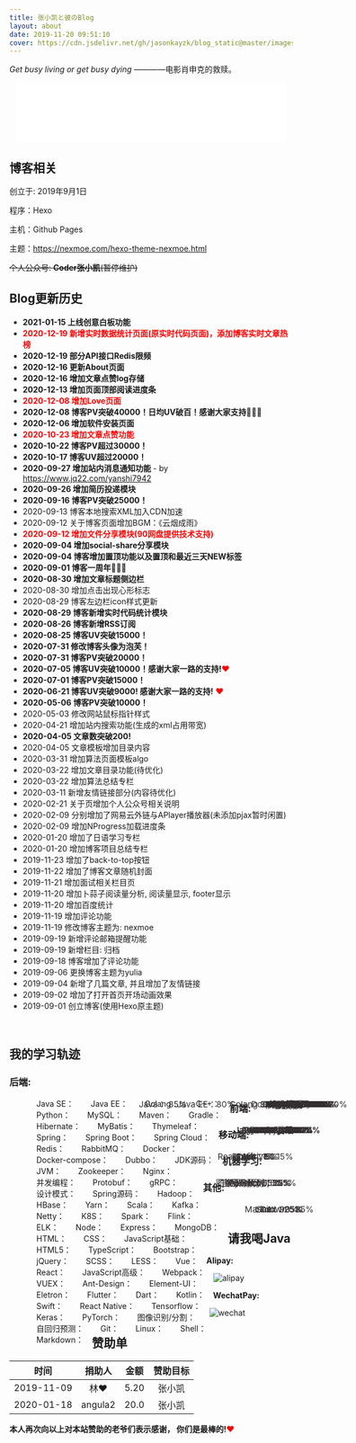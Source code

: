 ```yaml
---
title: 张小凯と彼のBlog
layout: about
date: 2019-11-20 09:51:10
cover: https://cdn.jsdelivr.net/gh/jasonkayzk/blog_static@master/images/about.jpg
---
```


*Get busy living or get busy dying*  ————电影肖申克的救赎。

<HTML lang="en">
    <div style="text-align: center;">
    <iframe frameborder="no" border="1" marginwidth="0" marginheight="0" width="480" height="106" src="//music.163.com/outchain/player?type=2&id=513360721&auto=0&height=66"></iframe>
</div>
</HTML>


## **博客相关**

创立于: 2019年9月1日

程序：Hexo

主机：Github Pages

主题：https://nexmoe.com/hexo-theme-nexmoe.html

~~个人公众号: **Coder张小凯**(暂停维护)~~

## **Blog更新历史**

*   **2021-01-15 上线创意白板功能**
*   <font color="#ff0000">**2020-12-19 新增实时数据统计页面(原实时代码页面)，添加博客实时文章热榜**</font>
*   **2020-12-19 部分API接口Redis限频**
*   **2020-12-16 更新About页面**
*   **2020-12-16 增加文章点赞log存储**
*   **2020-12-13 增加页面顶部阅读进度条**
*   <font color="#ff0000">**2020-12-08 增加Love页面**</font>
*   **2020-12-08 博客PV突破40000！日均UV破百！感谢大家支持🎉🎉🎉**
*   **2020-12-06 增加软件安装页面**
*   <font color="#ff0000">**2020-10-23 增加文章点赞功能**</font>
*   **2020-10-22 博客PV超过30000！**
*   **2020-10-17 博客UV超过20000！**
*   **2020-09-27 增加站内消息通知功能** - by https://www.jq22.com/yanshi7942
*   **2020-09-26 增加简历投递模块**
*   **2020-09-16 博客PV突破25000！**
*   2020-09-13 博客本地搜索XML加入CDN加速
*   2020-09-12 关于博客页面增加BGM：《云烟成雨》
*   <font color="#ff0000">**2020-09-12 增加文件分享模块(90网盘提供技术支持)**</font>
*   **2020-09-04 增加social-share分享模块**
*   **2020-09-04 博客增加置顶功能以及置顶和最近三天NEW标签**
*   **2020-09-01 博客一周年🎉🎉🎉**
*   **2020-08-30 增加文章标题侧边栏**
*   2020-08-30 增加点击出现心形标志
*   2020-08-29 博客左边栏icon样式更新
*   **2020-08-29 博客新增实时代码统计模块**
*   **2020-08-26 博客新增RSS订阅**
*   **2020-08-25 博客UV突破15000！**
*   **2020-07-31 修改博客头像为泡芙！**
*   **2020-07-31 博客PV突破20000！**
*   **2020-07-05 博客UV突破10000！感谢大家一路的支持!**<font color="#FF0000">❤</font>
*   **2020-07-01 博客PV突破15000！**
*   **2020-06-21 博客UV突破9000! 感谢大家一路的支持!** <font color="#FF0000">❤</font>
*   **2020-05-06 博客PV突破10000！**
*   2020-05-03 修改网站鼠标指针样式
*   2020-04-21 增加站内搜索功能(生成的xml占用带宽)
*   **2020-04-05 文章数突破200!**
*   2020-04-05 文章模板增加目录内容
*   2020-03-31 增加算法页面模板algo
*   2020-03-22 增加文章目录功能(待优化)
*   2020-03-22 增加算法总结专栏
*   2020-03-11 新增友情链接部分(内容待优化)
*   2020-02-21 关于页增加个人公众号相关说明
*   2020-02-09 分别增加了网易云外链与APlayer播放器(未添加pjax暂时闲置)
*   2020-02-09 增加NProgress加载进度条
*   2020-01-20 增加了日语学习专栏
*   2020-01-20 增加博客项目总结专栏
*   2019-11-23 增加了back-to-top按钮
*   2019-11-22 增加了博客文章随机封面
*   2019-11-21 增加面试相关栏目页
*   2019-11-20 增加卜蒜子阅读量分析, 阅读量显示, footer显示
*   2019-11-20 增加百度统计
*   2019-11-19 增加评论功能
*   2019-11-19 修改博客主题为: nexmoe
*   2019-09-19 新增评论邮箱提醒功能
*   2019-09-19 新增栏目: 归档
*   2019-09-18 博客增加了评论功能
*   2019-09-06 更换博客主题为yulia
*   2019-09-04 新增了几篇文章, 并且增加了友情链接
*   2019-09-02 增加了打开首页开场动画效果
*   2019-09-01 创立博客(使用Hexo原主题)

<br/>

## **我的学习轨迹**

### **后端:**

<style>
    .progress-full {
        margin-left: 33px;
        width: 72%;
    }

    .progress-container{
        margin-bottom: 0px;
        position: relative;
    }
    .progress {
        width: 60%;
        margin-left: 32%;
        display: block;
    }
    .progress-bar {
        position: relative;
        z-index: 10;
    }
    .progress-text {
        width: 35px;
        color: #343031;
        position: absolute;
        z-index: 20;
        width: 60%;
        text-align: center;
        font-size: 15px;
    }
    .progress-container span{
        display: inline;
        float: left;
        margin-left: 15px;
        margin-right: 15px;
    }
</style>

<div class="progress-full">

<div class="progress-container">
    <span>Java SE：</span>
    <div class="progress progress-striped active">
        <span class="progress-text">Java： 85%</span>
        <div class="progress-bar" 
            role="progressbar"
            style="width: 85%;background-color: #da53d2;">
        </div>
    </div>
</div>

<div class="progress-container">
    <span>Java EE：</span>
    <div class="progress progress-striped active">
        <span class="progress-text">Java EE：80%</span>
        <div class="progress-bar" 
            role="progressbar"
            style="width: 80%;background-color: #F1B000;">
        </div>
    </div>
</div>

<div class="progress-container">
    <span>Golang：</span>
    <div class="progress progress-striped active">
        <span class="progress-text">Golang：70%</span>
        <div class="progress-bar" 
            role="progressbar"
            style="width: 70%;background-color: #52CC76;">
        </div>
    </div>
</div>

<div class="progress-container">
    <span>C++：</span>
    <div class="progress progress-striped active">
        <span class="progress-text">C++：30%</span>
        <div class="progress-bar" 
            role="progressbar"
            style="width: 30%;background-color: #5CB8E5;">
        </div>
    </div>
</div>

<div class="progress-container">
    <span>Python：</span>
    <div class="progress progress-striped active">
        <span class="progress-text">Python：45%</span>
        <div class="progress-bar" 
            role="progressbar"
            style="width: 45%;background-color: #FFC61A;">
        </div>
    </div>
</div>

<div class="progress-container">
    <span>MySQL：</span>
    <div class="progress progress-striped active">
        <span class="progress-text">MySQL：65%</span>
        <div class="progress-bar" 
            role="progressbar"
            style="width: 65%;background-color: #FAA805;">
        </div>
    </div>
</div>

<div class="progress-container">
    <span>Maven：</span>
    <div class="progress progress-striped active">
        <span class="progress-text">Maven：70%</span>
        <div class="progress-bar" 
            role="progressbar"
            style="width: 70%;background-color: #F4E2A6;">
        </div>
    </div>
</div>

<div class="progress-container">
    <span>Gradle：</span>
    <div class="progress progress-striped active">
        <span class="progress-text">Gradle：40%</span>
        <div class="progress-bar" 
            role="progressbar"
            style="width: 40%;background-color: #52CC76;">
        </div>
    </div>
</div>

<div class="progress-container">
    <span>Hibernate：</span>
    <div class="progress progress-striped active">
        <span class="progress-text">Hibernate：50%</span>
        <div class="progress-bar" 
            role="progressbar"
            style="width: 50%;background-color: #5CB8E5;">
        </div>
    </div>
</div>

<div class="progress-container">
    <span>MyBatis：</span>
    <div class="progress progress-striped active">
        <span class="progress-text">MyBatis：80%</span>
        <div class="progress-bar" 
            role="progressbar"
            style="width: 80%;background-color: #CDCC00;">
        </div>
    </div>
</div>

<div class="progress-container">
    <span>Thymeleaf：</span>
    <div class="progress progress-striped active">
        <span class="progress-text">Thymeleaf：40%</span>
        <div class="progress-bar" 
            role="progressbar"
            style="width: 40%;background-color: #FF6766;">
        </div>
    </div>
</div>

<div class="progress-container">
    <span>Spring：</span>
    <div class="progress progress-striped active">
        <span class="progress-text">Spring：70%</span>
        <div class="progress-bar" 
            role="progressbar"
            style="width: 70%;background-color: #3398CC;">
        </div>
    </div>
</div>

<div class="progress-container">
    <span>Spring Boot：</span>
    <div class="progress progress-striped active">
        <span class="progress-text">Spring Boot：50%</span>
        <div class="progress-bar" 
            role="progressbar"
            style="width: 50%;background-color: #EAB34F;">
        </div>
    </div>
</div>

<div class="progress-container">
    <span>Spring Cloud：</span>
    <div class="progress progress-striped active">
        <span class="progress-text">Spring Cloud：55%</span>
        <div class="progress-bar" 
            role="progressbar"
            style="width: 55%;background-color: #9ACC99;">
        </div>
    </div>
</div>

<div class="progress-container">
    <span>Redis：</span>
    <div class="progress progress-striped active">
        <span class="progress-text">Redis：70%</span>
        <div class="progress-bar" 
            role="progressbar"
            style="width: 70%;background-color: #FF6766;">
        </div>
    </div>
</div>

<div class="progress-container">
    <span>RabbitMQ：</span>
    <div class="progress progress-striped active">
        <span class="progress-text">RabbitMQ：35%</span>
        <div class="progress-bar" 
            role="progressbar"
            style="width: 35%;background-color: #65CC66;">
        </div>
    </div>
</div>

<div class="progress-container">
    <span>Docker：</span>
    <div class="progress progress-striped active">
        <span class="progress-text">Docker：85%</span>
        <div class="progress-bar" 
            role="progressbar"
            style="width: 85%;background-color: #FE9900;">
        </div>
    </div>
</div>

<div class="progress-container">
    <span>Docker-compose：</span>
    <div class="progress progress-striped active">
        <span class="progress-text">Docker-compose：80%</span>
        <div class="progress-bar" 
            role="progressbar"
            style="width: 80%;background-color: #61AAE0;">
        </div>
    </div>
</div>

<div class="progress-container">
    <span>Dubbo：</span>
    <div class="progress progress-striped active">
        <span class="progress-text">Dubbo：25%</span>
        <div class="progress-bar" 
            role="progressbar"
            style="width: 25%;background-color: #7F9121;">
        </div>
    </div>
</div>

<div class="progress-container">
    <span>JDK源码：</span>
    <div class="progress progress-striped active">
        <span class="progress-text">JDK源码：15%</span>
        <div class="progress-bar" 
            role="progressbar"
            style="width: 15%;background-color: #FE9900;">
        </div>
    </div>
</div>

<div class="progress-container">
    <span>JVM：</span>
    <div class="progress progress-striped active">
        <span class="progress-text">JVM：12%</span>
        <div class="progress-bar" 
            role="progressbar"
            style="width: 12%;background-color: #99CC33;">
        </div>
    </div>
</div>

<div class="progress-container">
    <span>Zookeeper：</span>
    <div class="progress progress-striped active">
        <span class="progress-text">Zookeeper：35%</span>
        <div class="progress-bar" 
            role="progressbar"
            style="width: 35%;background-color: #52CC76;">
        </div>
    </div>
</div>

<div class="progress-container">
    <span>Nginx：</span>
    <div class="progress progress-striped active">
        <span class="progress-text">Nginx：25%</span>
        <div class="progress-bar" 
            role="progressbar"
            style="width: 25%;background-color: #FFCC00;">
        </div>
    </div>
</div>

<div class="progress-container">
    <span>并发编程：</span>
    <div class="progress progress-striped active">
        <span class="progress-text">并发编程：20%</span>
        <div class="progress-bar" 
            role="progressbar"
            style="width: 20%;background-color: #F58B01;">
        </div>
    </div>
</div>

<div class="progress-container">
    <span>Protobuf：</span>
    <div class="progress progress-striped active">
        <span class="progress-text">Protobuf：65%</span>
        <div class="progress-bar" 
            role="progressbar"
            style="width: 65%;background-color: #FFCC00;">
        </div>
    </div>
</div>

<div class="progress-container">
    <span>gRPC：</span>
    <div class="progress progress-striped active">
        <span class="progress-text">gRPC：55%</span>
        <div class="progress-bar" 
            role="progressbar"
            style="width: 55%;background-color: #F4E2A6;">
        </div>
    </div>
</div>

<div class="progress-container">
    <span>设计模式：</span>
    <div class="progress progress-striped active">
        <span class="progress-text">设计模式：25%</span>
        <div class="progress-bar" 
            role="progressbar"
            style="width: 25%;background-color: #5CB8E5;">
        </div>
    </div>
</div>

<div class="progress-container">
    <span>Spring源码：</span>
    <div class="progress progress-striped active">
        <span class="progress-text">Spring源码：5%</span>
        <div class="progress-bar" 
            role="progressbar"
            style="width: 5%;background-color: #CDCC00;">
        </div>
    </div>
</div>

<div class="progress-container">
    <span>Hadoop：</span>
    <div class="progress progress-striped active">
        <span class="progress-text">Hadoop：5%</span>
        <div class="progress-bar" 
            role="progressbar"
            style="width: 5%;background-color: #FE6767;">
        </div>
    </div>
</div>

<div class="progress-container">
    <span>HBase：</span>
    <div class="progress progress-striped active">
        <span class="progress-text">HBase：2%</span>
        <div class="progress-bar" 
            role="progressbar"
            style="width: 2%;background-color: #65CC66;">
        </div>
    </div>
</div>

<div class="progress-container">
    <span>Yarn：</span>
    <div class="progress progress-striped active">
        <span class="progress-text">Yarn：1%</span>
        <div class="progress-bar" 
            role="progressbar"
            style="width: 1%;background-color: #9ACC99;">
        </div>
    </div>
</div>

<div class="progress-container">
    <span>Scala：</span>
    <div class="progress progress-striped active">
        <span class="progress-text">Scala：5%</span>
        <div class="progress-bar" 
            role="progressbar"
            style="width: 5%;background-color: #FF6766;">
        </div>
    </div>
</div>

<div class="progress-container">
    <span>Kafka：</span>
    <div class="progress progress-striped active">
        <span class="progress-text">Kafka：10%</span>
        <div class="progress-bar" 
            role="progressbar"
            style="width: 10%;background-color: #B6DBF2;">
        </div>
    </div>
</div>

<div class="progress-container">
    <span>Netty：</span>
    <div class="progress progress-striped active">
        <span class="progress-text">Netty：15%</span>
        <div class="progress-bar" 
            role="progressbar"
            style="width: 15%;background-color: #EAB34F;">
        </div>
    </div>
</div>

<div class="progress-container">
    <span>K8S：</span>
    <div class="progress progress-striped active">
        <span class="progress-text">K8S：10%</span>
        <div class="progress-bar" 
            role="progressbar"
            style="width: 10%;background-color: #FFCC00;">
        </div>
    </div>
</div>

<div class="progress-container">
    <span>Spark：</span>
    <div class="progress progress-striped active">
        <span class="progress-text">Spark：5%</span>
        <div class="progress-bar" 
            role="progressbar"
            style="width: 5%;background-color: #3398CC;">
        </div>
    </div>
</div>

<div class="progress-container">
    <span>Flink：</span>
    <div class="progress progress-striped active">
        <span class="progress-text">Flink：5%</span>
        <div class="progress-bar" 
            role="progressbar"
            style="width: 5%;background-color: #CDCC00;">
        </div>
    </div>
</div>

<div class="progress-container">
    <span>ELK：</span>
    <div class="progress progress-striped active">
        <span class="progress-text">ELK：8%</span>
        <div class="progress-bar" 
            role="progressbar"
            style="width: 8%;background-color: #FF6766;">
        </div>
    </div>
</div>

<div class="progress-container">
    <span>Node：</span>
    <div class="progress progress-striped active">
        <span class="progress-text">Node：55%</span>
        <div class="progress-bar" 
            role="progressbar"
            style="width: 55%;background-color: #99CC33;">
        </div>
    </div>
</div>

<div class="progress-container">
    <span>Express：</span>
    <div class="progress progress-striped active">
        <span class="progress-text">Express：45%</span>
        <div class="progress-bar" 
            role="progressbar"
            style="width: 45%;background-color: #E7D7C8;">
        </div>
    </div>
</div>

<div class="progress-container">
    <span>MongoDB：</span>
    <div class="progress progress-striped active">
        <span class="progress-text">MongoDB：25%</span>
        <div class="progress-bar" 
            role="progressbar"
            style="width: 25%;background-color: #CDCC00;">
        </div>
    </div>
</div>

</div>

### **前端:**

<div class="progress-full">
<div class="progress-container">
    <span>HTML：</span>
    <div class="progress progress-striped active">
        <span class="progress-text">HTML：85%</span>
        <div class="progress-bar" 
            role="progressbar"
            style="width: 85%;background-color: #FFCC00;">
        </div>
    </div>
</div>

<div class="progress-container">
    <span>CSS：</span>
    <div class="progress progress-striped active">
        <span class="progress-text">CSS：75%</span>
        <div class="progress-bar" 
            role="progressbar"
            style="width: 75%;background-color: #3398CC;">
        </div>
    </div>
</div>

<div class="progress-container">
    <span>JavaScript基础：</span>
    <div class="progress progress-striped active">
        <span class="progress-text">JavaScript基础：70%</span>
        <div class="progress-bar" 
            role="progressbar"
            style="width: 70%;background-color: #FF6766;">
        </div>
    </div>
</div>

<div class="progress-container">
    <span>HTML5：</span>
    <div class="progress progress-striped active">
        <span class="progress-text">HTML5：45%</span>
        <div class="progress-bar" 
            role="progressbar"
            style="width: 45%;background-color: #65CC66;">
        </div>
    </div>
</div>

<div class="progress-container">
    <span>TypeScript：</span>
    <div class="progress progress-striped active">
        <span class="progress-text">TypeScript：85%</span>
        <div class="progress-bar" 
            role="progressbar"
            style="width: 85%;background-color: #D4BBA7;">
        </div>
    </div>
</div>

<div class="progress-container">
    <span>Bootstrap：</span>
    <div class="progress progress-striped active">
        <span class="progress-text">Bootstrap：35%</span>
        <div class="progress-bar" 
            role="progressbar"
            style="width: 35%;background-color: #0099CB;">
        </div>
    </div>
</div>

<div class="progress-container">
    <span>jQuery：</span>
    <div class="progress progress-striped active">
        <span class="progress-text">jQuery：55%</span>
        <div class="progress-bar" 
            role="progressbar"
            style="width: 55%;background-color: #FFCC9A;">
        </div>
    </div>
</div>

<div class="progress-container">
    <span>SCSS：</span>
    <div class="progress progress-striped active">
        <span class="progress-text">SCSS：15%</span>
        <div class="progress-bar" 
            role="progressbar"
            style="width: 15%;background-color: #77C3F2;">
        </div>
    </div>
</div>

<div class="progress-container">
    <span>LESS：</span>
    <div class="progress progress-striped active">
        <span class="progress-text">LESS：10%</span>
        <div class="progress-bar" 
            role="progressbar"
            style="width: 10%;background-color: #D6E6B5;">
        </div>
    </div>
</div>

<div class="progress-container">
    <span>Vue：</span>
    <div class="progress progress-striped active">
        <span class="progress-text">Vue：30%</span>
        <div class="progress-bar" 
            role="progressbar"
            style="width: 30%;background-color: #77C3F2;">
        </div>
    </div>
</div>

<div class="progress-container">
    <span>React：</span>
    <div class="progress progress-striped active">
        <span class="progress-text">React：45%</span>
        <div class="progress-bar" 
            role="progressbar"
            style="width: 45%;background-color: #EAB34F;">
        </div>
    </div>
</div>

<div class="progress-container">
    <span>JavaScript高级：</span>
    <div class="progress progress-striped active">
        <span class="progress-text">JavaScript高级：25%</span>
        <div class="progress-bar" 
            role="progressbar"
            style="width: 25%;background-color: #FFCC00;">
        </div>
    </div>
</div>

<div class="progress-container">
    <span>Webpack：</span>
    <div class="progress progress-striped active">
        <span class="progress-text">Webpack：15%</span>
        <div class="progress-bar" 
            role="progressbar"
            style="width: 15%;background-color: #3398CC;">
        </div>
    </div>
</div>

<div class="progress-container">
    <span>VUEX：</span>
    <div class="progress progress-striped active">
        <span class="progress-text">VUEX：10%</span>
        <div class="progress-bar" 
            role="progressbar"
            style="width: 10%;background-color: #5CB8E5;">
        </div>
    </div>
</div>

<div class="progress-container">
    <span>Ant-Design：</span>
    <div class="progress progress-striped active">
        <span class="progress-text">Ant-Design：20%</span>
        <div class="progress-bar" 
            role="progressbar"
            style="width: 20%;background-color: #D4BBA7;">
        </div>
    </div>
</div>

<div class="progress-container">
    <span>Element-UI：</span>
    <div class="progress progress-striped active">
        <span class="progress-text">Element-UI：25%</span>
        <div class="progress-bar" 
            role="progressbar"
            style="width: 25%;background-color: #FE9900;">
        </div>
    </div>
</div>

<div class="progress-container">
    <span>Eletron：</span>
    <div class="progress progress-striped active">
        <span class="progress-text">Eletron：25%</span>
        <div class="progress-bar" 
            role="progressbar"
            style="width: 25%;background-color: #F4E2A6;">
        </div>
    </div>
</div>

</div>

### **移动端:**

<div class="progress-full">
<div class="progress-container">
    <span>Flutter：</span>
    <div class="progress progress-striped active">
        <span class="progress-text">Flutter：5%</span>
        <div class="progress-bar" 
            role="progressbar"
            style="width: 5%;background-color: #F58B01;">
        </div>
    </div>
</div>

<div class="progress-container">
    <span>Dart：</span>
    <div class="progress progress-striped active">
        <span class="progress-text">Dart：1%</span>
        <div class="progress-bar" 
            role="progressbar"
            style="width: 1%;background-color: #61AAE0;">
        </div>
    </div>
</div>

<div class="progress-container">
    <span>Kotlin：</span>
    <div class="progress progress-striped active">
        <span class="progress-text">Kotlin：5%</span>
        <div class="progress-bar" 
            role="progressbar"
            style="width: 5%;background-color: #FFCC9A;">
        </div>
    </div>
</div>

<div class="progress-container">
    <span>Swift：</span>
    <div class="progress progress-striped active">
        <span class="progress-text">Swift：1%</span>
        <div class="progress-bar" 
            role="progressbar"
            style="width: 1%;background-color: #FF6766;">
        </div>
    </div>
</div>

<div class="progress-container">
    <span>React Native：</span>
    <div class="progress progress-striped active">
        <span class="progress-text">React Native：15%</span>
        <div class="progress-bar" 
            role="progressbar"
            style="width: 15%;background-color: #65CC66;">
        </div>
    </div>
</div>

</div>

### **机器学习:**

<div class="progress-full">
<div class="progress-container">
    <span>Tensorflow：</span>
    <div class="progress progress-striped active">
        <span class="progress-text">Tensorflow：25%</span>
        <div class="progress-bar" 
            role="progressbar"
            style="width: 25%;background-color: #5CB8E5;">
        </div>
    </div>
</div>

<div class="progress-container">
    <span>Keras：</span>
    <div class="progress progress-striped active">
        <span class="progress-text">Keras：55%</span>
        <div class="progress-bar" 
            role="progressbar"
            style="width: 55%;background-color: #D4BBA7;">
        </div>
    </div>
</div>

<div class="progress-container">
    <span>PyTorch：</span>
    <div class="progress progress-striped active">
        <span class="progress-text">PyTorch：5%</span>
        <div class="progress-bar" 
            role="progressbar"
            style="width: 5%;background-color: #99CC33;">
        </div>
    </div>
</div>

<div class="progress-container">
    <span>图像识别/分割：</span>
    <div class="progress progress-striped active">
        <span class="progress-text">图像识别/分割：25%</span>
        <div class="progress-bar" 
            role="progressbar"
            style="width: 25%;background-color: #FAA805;">
        </div>
    </div>
</div>

<div class="progress-container">
    <span>自回归预测：</span>
    <div class="progress progress-striped active">
        <span class="progress-text">自回归预测：35%</span>
        <div class="progress-bar" 
            role="progressbar"
            style="width: 35%;background-color: #0099CB;">
        </div>
    </div>
</div>

</div>

### **其他:**

<div class="progress-full">
<div class="progress-container">
    <span>Git：</span>
    <div class="progress progress-striped active">
        <span class="progress-text">Git：90%</span>
        <div class="progress-bar" 
            role="progressbar"
            style="width: 90%;background-color: #9ACC99;">
        </div>
    </div>
</div>

<div class="progress-container">
    <span>Linux：</span>
    <div class="progress progress-striped active">
        <span class="progress-text">Linux：35%</span>
        <div class="progress-bar" 
            role="progressbar"
            style="width: 35%;background-color: #FE6767;">
        </div>
    </div>
</div>

<div class="progress-container">
    <span>Shell：</span>
    <div class="progress progress-striped active">
        <span class="progress-text">Shell：25%</span>
        <div class="progress-bar" 
            role="progressbar"
            style="width: 25%;background-color: #CC3467;">
        </div>
    </div>
</div>

<div class="progress-container">
    <span>Markdown：</span>
    <div class="progress progress-striped active">
        <span class="progress-text">Markdown：85%</span>
        <div class="progress-bar" 
            role="progressbar"
            style="width: 85%;background-color: #FFC61A;">
        </div>
    </div>
</div>

</div>

<br/>

## 请我喝Java

**Alipay:**

![alipay](https://cdn.jsdelivr.net/gh/jasonkayzk/blog_static@master/images/alipay.jpg)

**WechatPay:**

![wechat](https://cdn.jsdelivr.net/gh/jasonkayzk/blog_static@master/images/wechat.jpg)


## 赞助单

|    时间    | 捐助人  | 金额 | 赞助目标 |
| :--------: | :-----: | :--: | :------: |
| 2019-11-09 |   林❤   | 5.20 |  张小凯  |
| 2020-01-18 | angula2 | 20.0 |  张小凯  |



**本人再次向以上对本站赞助的老爷们表示感谢， 你们是最棒的!**<font color="#FF0000">❤</font>

<br/>


